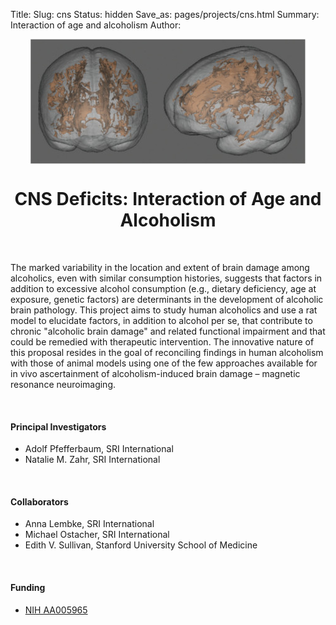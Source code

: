 Title:
Slug: cns
Status: hidden
Save_as: pages/projects/cns.html
Summary: Interaction of age and alcoholism
Author:

<center><img src="../../images/logo/cns-deficits.jpg" alt="cns-deficits" align="middle"></center>

<h1 align="middle">CNS Deficits: Interaction of Age and Alcoholism</h1>

<br />

 The marked variability in the location and extent of brain damage among alcoholics, even with similar consumption histories, suggests that factors in addition to excessive alcohol consumption (e.g., dietary deficiency, age at exposure, genetic factors) are determinants in the development of alcoholic brain pathology.  This project aims to study human alcoholics and use a rat model to elucidate factors, in addition to alcohol per se, that contribute to chronic "alcoholic brain damage" and related functional impairment and that could be remedied with therapeutic intervention. The innovative nature of this proposal resides in the goal of reconciling findings in human alcoholism with those of animal models using one of the few approaches available for in vivo ascertainment of alcoholism-induced brain damage – magnetic resonance neuroimaging.


<br />

#### Principal Investigators

* Adolf Pfefferbaum, SRI International
* Natalie M. Zahr, SRI International

<br />

#### Collaborators

* Anna Lembke, SRI International
* Michael Ostacher, SRI International
* Edith V. Sullivan, Stanford University School of Medicine

<br />

#### Funding

 * [NIH AA005965][cns]

[cns]: https://projectreporter.nih.gov/project_info_description.cfm?aid=9042196&icde=29447440
